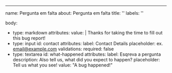---
name: Pergunta em falta
about: Pergunta em falta
title: ''
labels: ''

body:
  - type: markdown
    attributes:
      value: |
        Thanks for taking the time to fill out this bug report!
  - type: input
    id: contact
    attributes:
      label: Contact Details
      placeholder: ex. email@example.com
    validations:
      required: false
  - type: textarea
    id: what-happened
    attributes:
      label: Esqreva a pergunta
      description: Also tell us, what did you expect to happen?
      placeholder: Tell us what you see!
      value: "A bug happened!"


